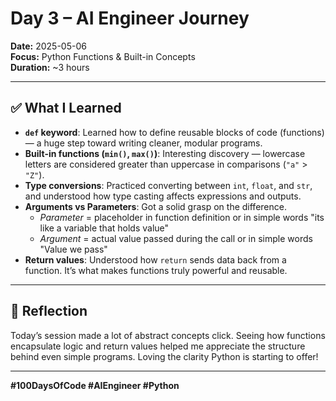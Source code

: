 # Day 3 – AI Engineer Journey

**Date:** 2025-05-06  
**Focus:** Python Functions & Built-in Concepts  
**Duration:** ~3 hours

---

## ✅ What I Learned

- **`def` keyword**: Learned how to define reusable blocks of code (functions) — a huge step toward writing cleaner, modular programs.
- **Built-in functions (`min()`, `max()`)**: Interesting discovery — lowercase letters are considered greater than uppercase in comparisons (`"a"` > `"Z"`).
- **Type conversions**: Practiced converting between `int`, `float`, and `str`, and understood how type casting affects expressions and outputs.
- **Arguments vs Parameters**: Got a solid grasp on the difference.  
  - *Parameter* = placeholder in function definition   or in simple words "its like a variable that holds value"
  - *Argument* = actual value passed during the call or in simple words "Value we pass"
- **Return values**: Understood how `return` sends data back from a function. It’s what makes functions truly powerful and reusable.

---

## 🧠 Reflection

Today’s session made a lot of abstract concepts click. 
Seeing how functions encapsulate logic and return values helped me appreciate the structure behind even simple programs. 
Loving the clarity Python is starting to offer!

---

**#100DaysOfCode #AIEngineer #Python**
